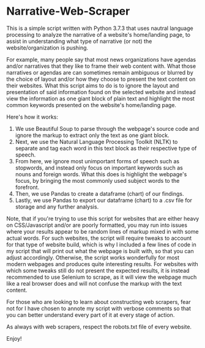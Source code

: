 # Narrative-Web-Scraper
This is a simple script written with Python 3.7.3 that uses nautral language processing to analyze the narrative of a website's home/landing page, to assist in understanding what type of narrative (or not) the website/organization is pushing. 

For example, many people say that most news organizations have agendas and/or narratives that they like to frame their web content with. What those narratives or agendas are can sometimes remain ambiguous or blurred by the choice of layout and/or how they choose to present the text content on their websites. What this script aims to do is to ignore the layout and presentation of said information found on the selected website and instead view the information as one giant block of plain text and highlight the most common keywords presented on the website's home/landing page. 

Here's how it works:

1) We use Beautiful Soup to parse through the webpage's source code and ignore the markup to extract only the text as one giant block.
2) Next, we use the Natural Language Processing Toolkit (NLTK) to separate and tag each word in this text block as their respective type of speech.
3) From here, we ignore most unimportant forms of speech such as stopwords, and instead only focus on important keywords such as nouns and foreign words. What this does is highlight the webpage's focus, by bringing the most commonly used subject words to the forefront.
4) Then, we use Pandas to create a dataframe (chart) of our findings.
5) Lastly, we use Pandas to export our dataframe (chart) to a .csv file for storage and any further analysis. 

Note, that if you're trying to use this script for websites that are either heavy on CSS/Javascript and/or are poorly formatted, you may run into issues where your results appear to be random lines of markup mixed in with some actual words. For such websites, the script will require tweaks to account for that type of website build, which is why I included a few lines of code in my script that will print out what the webpage is built with, so that you can adjust accordingly. Otherwise, the script works wonderfully for most modern webpages and produces quite interesting results. For websites with which some tweaks still do not present the expected results, it is instead recommended to use Selenium to scrape, as it will view the webpage much like a real browser does and will not confuse the markup with the text content. 

For those who are looking to learn about constructing web scrapers, fear not for I have chosen to annote my script with verbose comments so that you can better understand every part of it at every stage of action.

As always with web scrapers, respect the robots.txt file of every website.

Enjoy!
